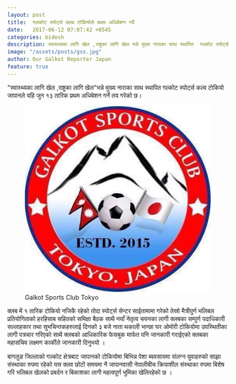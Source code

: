 ```yaml
---
layout: post
title:  गलकोट स्पोर्ट्स क्लब टोकियोले प्रथम अधिबेशन गर्दै  
date:   2017-06-12 07:07:42 +0545
categories: bidesh
description: स्वास्थ्यका लागि खेल ,राष्ट्रका लागि खेल भन्ने मुख्य नाराका साथ स्थापित  गल्कोट स्पोर्ट्स कल्व टोकियो जापानले यहि जुन १३ तारिक प्रथम अधिबेशन गर्ने तय गरेको छ। ...| Galkot News, Khabar, Information
image: "/assets/posts/gss.jpg"
author: Our Galkot Reporter Japan
feature: true
---
```



"स्वास्थ्यका लागि खेल ,राष्ट्रका लागि खेल"भन्ने मुख्य नाराका साथ स्थापित  गल्कोट स्पोर्ट्स कल्व टोकियो जापानले यहि जुन १३ तारिक प्रथम अधिबेशन गर्ने तय गरेको छ। 


<figure><img src="/assets/posts/gss.jpg" alt="Galkot Sports Club Tokyo"><figcaption>Galkot Sports Club Tokyo</figcaption></figure>


क्लब में १ तारिक टोकियो नजिकै रहेको तोदा स्पोर्ट्स सेन्टर साईतामामा गरेको तेस्रो मैत्रीपुर्ण भलिबल प्रतियोगिताको हरहिसाब सहितको समिक्षा बैठक साथै नयाँ नेतृत्व चयनका लागी क्लबका सम्पुर्ण पदाधिकारी सल्लाहकार तथा सुभचिन्तकहरुलाई दिनको ३ बजे नाता थकाली भान्छा घर ओमोरी टोकियोमा उपस्थितीका लागी पत्रचार गरिएको साथै क्लबको आधिकारिक फेसबुक मार्फत पनि जानकारी गराईएको क्लबका महासचिव लक्ष्मण कार्कीले जानकारी दिनुभयो । 


बागलुङ जिल्लाको गल्कोट क्षेत्रबाट जापानको टोकियोमा बिभिन्न पेशा ब्यवसायमा संलग्न युवाहरुको साझा संस्थाका रुपमा रहेको यस क्लव छोटों समयमा नै जापानवासी नेपालीबीच क्रियाशील संस्थाका रुपमा बिशेष गरि भलिबल खेलको प्रबर्दन र बिकाशका लागी महत्वपूर्ण भुमिका खेलिरहेको छ ।